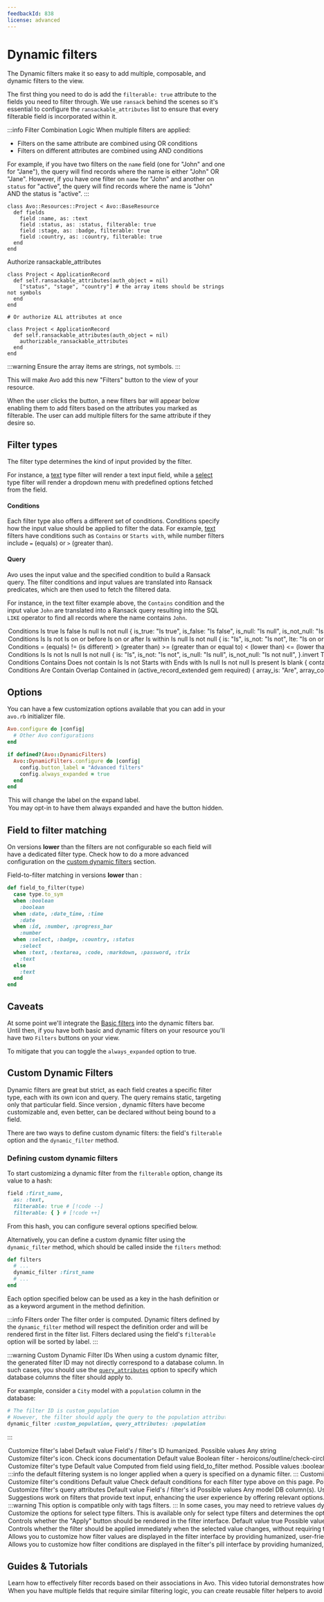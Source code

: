 ```yaml
---
feedbackId: 838
license: advanced
---
```


# Dynamic filters

The Dynamic filters make it so easy to add multiple, composable, and dynamic filters to the <Index /> view.

The first thing you need to do is add the `filterable: true` attribute to the fields you need to filter through. We use `ransack` behind the scenes so it's essential to configure the `ransackable_attributes` list to ensure that every filterable field is incorporated within it.

:::info Filter Combination Logic
When multiple filters are applied:
- Filters on the same attribute are combined using OR conditions
- Filters on different attributes are combined using AND conditions

For example, if you have two filters on the `name` field (one for "John" and one for "Jane"), the query will find records where the name is either "John" OR "Jane". However, if you have one filter on `name` for "John" and another on `status` for "active", the query will find records where the name is "John" AND the status is "active".
:::

```ruby{4-6} [Fields]
class Avo::Resources::Project < Avo::BaseResource
  def fields
    field :name, as: :text
    field :status, as: :status, filterable: true
    field :stage, as: :badge, filterable: true
    field :country, as: :country, filterable: true
  end
end
```

Authorize ransackable_attributes
```ruby{3,11}
class Project < ApplicationRecord
  def self.ransackable_attributes(auth_object = nil)
    ["status", "stage", "country"] # the array items should be strings not symbols
  end
end

# Or authorize ALL attributes at once

class Project < ApplicationRecord
  def self.ransackable_attributes(auth_object = nil)
    authorizable_ransackable_attributes
  end
end
```

:::warning
  Ensure the array items are strings, not symbols.
:::

This will make Avo add this new "Filters" button to the <Index /> view of your resource.

When the user clicks the button, a new filters bar will appear below enabling them to add filters based on the attributes you marked as filterable.
The user can add multiple filters for the same attribute if they desire so.

## Filter types

The filter type determines the kind of input provided by the filter.

For instance, a [text](#text) type filter will render a text input field, while a [select](#select) type filter will render a dropdown menu with predefined options fetched from the field.

#### Conditions
Each filter type also offers a different set of conditions. Conditions specify how the input value should be applied to filter the data. For example, [text](#text) filters have conditions such as `Contains` or `Starts with`, while number filters include `=` (equals) or `>` (greater than).

#### Query
Avo uses the input value and the specified condition to build a Ransack query. The filter conditions and input values are translated into Ransack predicates, which are then used to fetch the filtered data.

For instance, in the text filter example above, the `Contains` condition and the input value `John` are translated into a Ransack query resulting into the SQL `LIKE` operator to find all records where the name contains `John`.

<Option name="Boolean">

### Conditions

 - Is true
 - Is false
 - Is null
 - Is not null

```ruby
{
  is_true: "Is true",
  is_false: "Is false",
  is_null: "Is null",
  is_not_null: "Is not null",
}.invert
```

<div class="flex justify-between items-start flex-wrap">
  <Image src="/assets/img/dynamic_filter_boolean.png" width="241" height="176" alt="" />
  <Image src="/assets/img/dynamic_filter_boolean2.png" width="241" height="192" alt="" />
</div>

Test it on [avodemo](https://main.avodemo.com/avo/resources/users?filters[is_admin?][is_true][]=), check the [source code](https://github.com/avo-hq/main.avodemo.com/blob/main/app/avo/resources/user.rb#L38)
</Option>

<Option name="Date">

### Conditions

- Is
- Is not
- Is on or before
- Is on or after
- Is within
- Is null
- Is not null

```ruby
{
  is: "Is",
  is_not: "Is not",
  lte: "Is on or before",
  gte: "Is on or after",
  is_within: "Is within",
  is_null: "Is null",
  is_not_null: "Is not null",
}.invert
```

<div class="flex justify-between items-start flex-wrap">
  <Image src="/assets/img/dynamic_filter_date3.png" width="340" height="500" alt="" />
  <Image src="/assets/img/dynamic_filter_date2.png" width="244" height="213" alt="" />
</div>

Test it on [avodemo](https://main.avodemo.com/avo/resources/teams?filters[created_at][lte][]=2024-07-02%2012%3A00), check the [source code](https://github.com/avo-hq/main.avodemo.com/blob/main/app/avo/resources/team.rb#L50)
</Option>

<Option name="Number">

### Conditions

 - `=` (equals)
 - `!=` (is different)
 - `>` (greater than)
 - `>=` (greater than or equal to)
 - `<` (lower than)
 - `<=` (lower than or equal to)
 - Is within <VersionReq version="3.10.11"/>
 - Is null
 - Is not null

```ruby
{
  is: "=",
  is_not: "!=",
  gt: ">",
  gte: ">=",
  lt: "<",
  lte: "<=",
  is_within: "Is within",
  is_null: "Is null",
  is_not_null: "Is not null",
}.invert
```

<div class="flex justify-between items-start flex-wrap">
  <Image src="/assets/img/dynamic_filter_number.png" width="244" height="205" alt="" />
  <Image src="/assets/img/dynamic_filter_number2.png" width="244" height="234" alt="" />
</div>

Test it on [avodemo](https://main.avodemo.com/avo/resources/teams?filters[id][gte][]=2), check the [source code](https://github.com/avo-hq/main.avodemo.com/blob/main/app/avo/resources/team.rb#L27)
</Option>

<Option name="Select">

### Conditions

 - Is
 - Is not
 - Is null
 - Is not null

```ruby
{
  is: "Is",
  is_not: "Is not",
  is_null: "Is null",
  is_not_null: "Is not null",
}.invert
```

<div class="flex justify-between items-start flex-wrap">
  <Image src="/assets/img/dynamic_filter_select.png" width="244" height="204" alt="" />
  <Image src="/assets/img/dynamic_filter_select2.png" width="244" height="204" alt="" />
</div>

Test it on [avodemo](https://main.avodemo.com/avo/resources/courses?filters[country][is][]=USA), check the [source code](https://github.com/avo-hq/main.avodemo.com/blob/main/app/avo/resources/course.rb#L55)
</Option>

<Option name="Text">

### Conditions

 - Contains
 - Does not contain
 - Is
 - Is not
 - Starts with
 - Ends with
 - Is null
 - Is not null
 - Is present
 - Is blank

```ruby
{
  contains: "Contains",
  does_not_contain: "Does not contain",
  is: "Is",
  is_not: "Is not",
  starts_with: "Starts with",
  ends_with: "Ends with",
  is_null: "Is null",
  is_not_null: "Is not null",
  is_present: "Is present",
  is_blank: "Is blank",
}.invert
```

<div class="flex justify-between items-start flex-wrap">
  <Image src="/assets/img/dynamic_filter_text.png" width="244" height="203" alt="" />
  <Image src="/assets/img/dynamic_filter_text2.png" width="244" height="327" alt="" />
</div>

Test it on [avodemo](https://main.avodemo.com/avo/resources/users?filters[first_name][contains][]=Avo), check the [source code](https://github.com/avo-hq/main.avodemo.com/blob/main/app/avo/resources/user.rb#L33)
</Option>
<Option name="Tags">

### Conditions

 - Are
 - Contain
 - Overlap
 - Contained in ([`active_record_extended`](https://github.com/GeorgeKaraszi/ActiveRecordExtended) gem required)

 ```ruby
{
  array_is: "Are",
  array_contains: "Contain",
  array_overlap: "Overlap",
  array_contained_in: "Contained in" # (active_record_extended gem required)
}.invert
```

:::warning
Contained in will not work when using the `acts-as-taggable-on` gem.
:::
<div class="flex justify-between items-start flex-wrap">
  <Image src="/assets/img/dynamic_filter_tags.png" width="244" height="204" alt="" />
  <Image src="/assets/img/dynamic_filter_tags2.png" width="244" height="204" alt="" />
</div>

Test it on [avodemo](https://main.avodemo.com/avo/resources/courses?filters[skills][array_contains][]=), check the [source code](https://github.com/avo-hq/main.avodemo.com/blob/main/app/avo/resources/course.rb#L46)

:::info
The source code uses custom dynamic filters DSL available <VersionReq version="3.10.0" />

Check how to do a more advanced configuration on the [custom dynamic filters](#custom-dynamic-filters) section.
:::

</Option>

## Options

You can have a few customization options available that you can add in your `avo.rb` initializer file.

```ruby
Avo.configure do |config|
  # Other Avo configurations
end

if defined?(Avo::DynamicFilters)
  Avo::DynamicFilters.configure do |config|
    config.button_label = "Advanced filters"
    config.always_expanded = true
  end
end
```

<Option name="`button_label`">

This will change the label on the expand label.
</Option>

<Option name="`always_expanded`">

You may opt-in to have them always expanded and have the button hidden.
</Option>

## Field to filter matching
On versions **lower** than <Version version="3.10.0" /> the filters are not configurable so each field will have a dedicated filter type. Check how to do a more advanced configuration on the [custom dynamic filters](#custom-dynamic-filters) section.

Field-to-filter matching in versions **lower** than <Version version="3.10.0" />:

```ruby
def field_to_filter(type)
  case type.to_sym
  when :boolean
    :boolean
  when :date, :date_time, :time
    :date
  when :id, :number, :progress_bar
    :number
  when :select, :badge, :country, :status
    :select
  when :text, :textarea, :code, :markdown, :password, :trix
    :text
  else
    :text
  end
end
```

## Caveats

At some point we'll integrate the [Basic filters](./basic-filters) into the dynamic filters bar. Until then, if you have both basic and dynamic filters on your resource you'll have two `Filters` buttons on your <Index /> view.

To mitigate that you can toggle the `always_expanded` option to true.

## Custom Dynamic Filters

<BetaStatus label="Beta" />
<VersionReq version="3.10.0" />

Dynamic filters are great but strict, as each field creates a specific filter type, each with its own icon and query. The query remains static, targeting only that particular field. Since version <Version version="3.10" />, dynamic filters have become customizable and, even better, can be declared without being bound to a field.

There are two ways to define custom dynamic filters: the field's `filterable` option and the `dynamic_filter` method.

### Defining custom dynamic filters

To start customizing a dynamic filter from the `filterable` option, change its value to a hash:

```ruby
field :first_name,
  as: :text,
  filterable: true # [!code --]
  filterable: { } # [!code ++]
```

From this hash, you can configure several options specified below.

Alternatively, you can define a custom dynamic filter using the `dynamic_filter` method, which should be called inside the `filters` method:

```ruby
def filters
  # ...
  dynamic_filter :first_name
  # ...
end
```

Each option specified below can be used as a key in the hash definition or as a keyword argument in the method definition.

:::info Filters order
The filter order is computed. Dynamic filters defined by the `dynamic_filter` method will respect the definition order and will be rendered first in the filter list. Filters declared using the field's `filterable` option will be sorted by label.
:::

:::warning Custom Dynamic Filter IDs
When using a custom dynamic filter, the generated filter ID may not directly correspond to a database column. In such cases, you should use the [`query_attributes`](#query_attributes) option to specify which database columns the filter should apply to.

For example, consider a `City` model with a `population` column in the database:
```ruby
# The filter ID is custom_population
# However, the filter should apply the query to the population attribute.
dynamic_filter :custom_population, query_attributes: :population
```
:::
<Option name="`label`">

Customize filter's label

##### Default value

Field's / filter's ID humanized.

#### Possible values

Any string
</Option>


<Option name="`icon`">

Customize filter's icon. Check [icons documentation](./icons)

##### Default value

Boolean filter - `heroicons/outline/check-circle`<br>
Calendar filter - `heroicons/outline/calendar-days`<br>
Number filter - `heroicons/outline/hashtag`<br>
Select filter - `heroicons/outline/arrow-down-circle`<br>
Tags filter - `heroicons/outline/tag`<br>
Text filter - `avo/font`<br>

#### Possible values

Any icon from [avo](https://github.com/avo-hq/avo/tree/feature/allow_actions_to_render_turbo_streams/app/assets/svgs/avo) or [heroicons](https://heroicons.com/).
</Option>

<Option name="`type`">

Customize filter's type

##### Default value

Computed from field using [`field_to_filter` method](#field-to-filter-matching).

#### Possible values

- [`:boolean`](#boolean)<br>
- [`:date`](#date)<br>
- [`:number`](#number)<br>
- [`:select`](#select)<br>
- [`:text`](#text)<br>
- [`:tags`](#tags)<br>
</Option>

<Option name="`query`">

:::info
<VersionReq version="3.11.8" /> the default filtering system is no longer applied when a `query` is specified on a dynamic filter.
:::

Customize filter's query

##### Default value

Applies the condition to the field's attribute. For example, if the field is `first_name`, the condition is `contains`, and the value is `Bill`, the query will restrict to all records where the first name contains `Bill`.

#### Possible values

Any lambda function.

Within the function, you have access to `query` and `filter_param` as well as all attributes of [`Avo::ExecutionContext`](execution-context).

`filter_param` is an Avo object that stores the filter's `id`, the applied `condition` and the `value`.

Usage example:

```ruby {6-13,19-26}
# Using field's filterable option
field :first_name,
  as: :text,
  filterable: {
    # ...
    conditions: {
      case_sensitive: "Is (case sensitive)",
      not_case_sensitive: "Is (case insensitive)"
    }.invert,
    query: -> {
      case filter_param.condition.to_sym
      when :case_sensitive
        query.where("name = ?", filter_param.value)
      when :not_case_sensitive
        query.where("LOWER(name) = ?", filter_param.value.downcase)
      end
    }
    # ...
  }

# Using dynamic_filter method
dynamic_filter :first_name,
  conditions: {
    case_sensitive: "Is (case sensitive)",
    not_case_sensitive: "Is (case insensitive)"
  }.invert,
  query: -> {
    case filter_param.condition.to_sym
    when :case_sensitive
      query.where("name = ?", filter_param.value)
    when :not_case_sensitive
      query.where("LOWER(name) = ?", filter_param.value.downcase)
    end
  }
```
</Option>

<Option name="`conditions`">

Customize filter's conditions

##### Default value

Check default conditions for each filter type above on this page.

#### Possible values

- A hash with the desired key-values to customize available conditions
- An empty hash `{}` to hide conditions dropdown and use the first default condition

##### Usage examples

###### Custom conditions
```ruby {6-9,15-18}
# Using field's filterable option
field :first_name,
  as: :text,
  filterable: {
    # ...
    conditions: {
      case_sensitive: "Case sensitive",
      not_case_sensitive: "Not case sensitive"
    }.invert
    # ...
  }

# Using dynamic_filter method
dynamic_filter :first_name,
  conditions: {
    case_sensitive: "Case sensitive",
    not_case_sensitive: "Not case sensitive"
  }.invert
```

###### Hide conditions dropdown
When set to an empty hash (`{}`), this option hides the conditions dropdown and automatically applies the first default condition for each filter type. This is particularly useful when you want to simplify the filter interface by removing the conditions selection, especially for filters where only one condition makes sense.

```ruby{3}
dynamic_filter :last_name,
  type: :select,
  conditions: {},
  options: User.pluck(:last_name).compact
```

```ruby{4}
field :department,
  as: :select,
  filterable: {
    conditions: {},
    type: :select,
    options: ["Engineering", "Marketing", "Sales", "Support"]
  }
```

:::info
When `conditions: {}` is used, the filter will automatically use the first condition from the default conditions list for that filter type. For example, a select filter will use "Is" condition, and a text filter will use "Contains" condition.
:::

</Option>

<Option name="`query_attributes`">

Customize filter's query attributes

##### Default value

Field's / filter's id

#### Possible values

Any model DB column(s). Use an array of symbols for multiple columns or a single symbol for a single column. If your model has DB columns like `first_name` and `last_name`, you can combine both on a single filter:

```ruby {6,13}
# Using field's filterable option
field :name,
  as: :text,
  filterable: {
    # ...
    query_attributes: [:first_name, :last_name]
    # ...
  }

# Using dynamic_filter method
dynamic_filter :name,
  type: :text,
  query_attributes: [:first_name, :last_name]
```

You can also add query attributes for a `belongs_to` association. For example, with a model that belongs to `User`:

```ruby {7,13}
# Using field's filterable option
field :user,
  as: :belongs_to,
  filterable: {
    label: "User (email & first_name)",
    icon: "heroicons/solid/users",
    query_attributes: [:user_email, :user_first_name]
  }

# Using dynamic_filter method
dynamic_filter label: "User (email & first_name)",
  icon: "heroicons/solid/users",
  query_attributes: [:user_email, :user_first_name]
```

This is possible due to a Ransack feature. To use it, you need to add the association name before the attribute.
</Option>

<Option name="`suggestions`">

Suggestions work on filters that provide text input, enhancing the user experience by offering relevant options. This functionality is especially useful in scenarios where users might need guidance or where the filter values are numerous or complex.

##### Default value

`nil`

:::info
<VersionReq version="3.11.8" /> on `tags` fields the `suggestions` are fetched from the field.
:::

#### Possible values

- Array of strings
```ruby {6,12}
# Using field's filterable option
field :first_name,
  as: :text,
  filterable: {
    # ...
    suggestions: ["Avo", "Cado"]
    # ...
  }

# Using dynamic_filter method
dynamic_filter :first_name,
  suggestions: ["Avo", "Cado"]
```

- Proc that returns an array of strings

<VersionReq version="3.15.1" /> when the filter is applied to an association, the `parent_record` becomes accessible within the `suggestions` block.

```ruby {6,12}
# Using field's filterable option
field :first_name,
  as: :text,
  filterable: {
    # ...
    suggestions: -> { ["Avo", "Cado", params[:extra_suggestion]] }
    # ...
  }

# Using dynamic_filter method
dynamic_filter :first_name,
  suggestions: -> { ["Avo", "Cado", params[:extra_suggestion]] }
```


- Array of hashes with the keys `value`, `label` and optionally an `avatar`
<VersionReq version="3.11.8" />
:::warning Applicable only to filters with type tags.
:::

:::code-group
```ruby {6-13,19-26} [Direct assign]
# Using field's filterable option
field :tags,
  as: :tags,
  filterable: {
    # ...
    suggestions: [
      {
        value: 1,
        label: 'one',
        avatar: 'https://images.unsplash.com/photo-1560363199-a1264d4ea5fc?ixlib=rb-1.2.1&ixid=MnwxMjA3fDB8MHxwaG90by1wYWdlfHx8fGVufDB8fHx8&auto=format&w=256&h=256&fit=crop',
      },
      # ...
    ]
    # ...
  }

# Using dynamic_filter method
dynamic_filter :tags,
  suggestions: [
    {
      value: 1,
      label: 'one',
      avatar: 'https://images.unsplash.com/photo-1560363199-a1264d4ea5fc?ixlib=rb-1.2.1&ixid=MnwxMjA3fDB8MHxwaG90by1wYWdlfHx8fGVufDB8fHx8&auto=format&w=256&h=256&fit=crop',
    },
    # ...
  ]
```

```ruby {6-15,21-30} [Proc]
# Using field's filterable option
field :tags,
  as: :tags,
  filterable: {
    # ...
    suggestions: -> {
      [
        {
          value: 1,
          label: 'one', # or params[:something]
          avatar: 'https://images.unsplash.com/photo-1560363199-a1264d4ea5fc?ixlib=rb-1.2.1&ixid=MnwxMjA3fDB8MHxwaG90by1wYWdlfHx8fGVufDB8fHx8&auto=format&w=256&h=256&fit=crop',
        },
        # ...
      ]
    }
    # ...
  }

# Using dynamic_filter method
dynamic_filter :tags,
  suggestions: -> {
    [
      {
        value: 1,
        label: 'one', # or params[:something]
        avatar: 'https://images.unsplash.com/photo-1560363199-a1264d4ea5fc?ixlib=rb-1.2.1&ixid=MnwxMjA3fDB8MHxwaG90by1wYWdlfHx8fGVufDB8fHx8&auto=format&w=256&h=256&fit=crop',
      },
      # ...
    ]
  }
```
:::

</Option>

<Option name="`fetch_values_from`">

<VersionReq version="3.13" />

:::warning
This option is compatible **only** with `tags` filters.
:::

In some cases, you may need to retrieve values dynamically from an API. The `fetch_values_from` option allows you to provide a URL from which the filter will suggest values, functioning similarly to the `fetch_values_from` option in the tags field.

When a user searches for a record, the filter's input will send a request to the server to fetch records that match the query.

##### Default value

`nil`

:::info
If you're using a `filterable` field the `fetch_values_from` are fetched from the field.

```ruby
field :tags, as: :tags,
  fetch_values_from: -> { "/avo-filters/resources/cities/tags" }
  filterable: true
```
:::

#### Possible values

- String
```ruby
fetch_values_from: "/avo-filters/resources/cities/tags"
```

- Proc that evaluates to a string.
```ruby
fetch_values_from: -> { "/avo-filters/resources/cities/tags" }
```

The endpoint should handle two different scenarios:

1. **Search functionality**: When a user types in the filter input, the endpoint receives the user input as `q` in the params (`params["q"]`)
2. **Initial load**: When the filter already has selected values (like on page load), the endpoint receives an array of values in `params[:value]` to fetch the corresponding labels

The endpoint should return an array of objects with the keys `value`, `label` and optionally `avatar`.

::: code-group
```ruby{3-33} [app/controllers/avo/cities_controller.rb]
class Avo::CitiesController < Avo::ResourcesController
  def tags
    if params[:value].present?
      # Handle initial load: return labels for selected values
      # params[:value] contains an array of selected values
      selected_cities = City.where(id: params[:value])
      render json: selected_cities.map do |city|
        {
          value: city.id,
          label: city.name,
          avatar: city.avatar_url
        }
      end
    elsif params["q"].present?
      # Handle search: return cities matching the query
      cities = City.where("name ILIKE ?", "%#{params["q"]}%").limit(10)
      render json: cities.map do |city|
        {
          value: city.id,
          label: city.name,
          avatar: city.avatar_url
        }
      end
    else
      # Handle empty state: return some default suggestions
      render json: [
        {
          value: 1,
          label: "New York",
          avatar: "https://images.unsplash.com/photo-1560363199-a1264d4ea5fc?ixlib=rb-1.2.1&ixid=MnwxMjA3fDB8MHxwaG90by1wYWdlfHx8fGVufDB8fHx8&auto=format&w=256&h=256&fit=crop"
        }
      ]
    end
  end
end
```

```ruby{5-11} [config/routes.rb]
Rails.application.routes.draw do
  # your routes...
end

if defined? ::Avo
  Avo::Engine.routes.draw do
    scope :resources do
      get "cities/tags", to: "cities#tags"
    end
  end
end
```
:::

</Option>

<Option name="`options`">

<VersionReq version="3.10.10" />

Customize the options **for select type filters**. **This is available only for select type filters** and determines the options visible in the select dropdown.

##### Default value

Fetched from field if bond to a field or `[]`

#### Possible values

An array or hash where the key-value pairs represent the options.

- If a hash is provided, the key is the option label and the value is the option value.
- If an array is provided, the array elements are used as both the option value and the option label.

##### Usage examples
###### Array
```ruby{3}
dynamic_filter :version,
  type: :select,
  options: ["Label 1", "Label 2"]
```

###### Hash (with invert)
```ruby{3-6}
dynamic_filter :version,
  type: :select,
  options: {
    value_1: "Label 1",
    value_2: "Label 2"
  }.invert
```

###### Hash (without invert)
```ruby{3-6}
dynamic_filter :version,
  type: :select,
  options: {
    "Label 1" => :value_1,
    "Label 2" => :value_2
  }
```
</Option>

<Option name="`render_apply_button`">

Controls whether the "Apply" button should be rendered in the filter interface.

##### Default value

`true`

#### Possible values

Boolean value (`true` or `false`).

When set to `false`, the apply button will be hidden from the filter interface. This is particularly useful when combined with `apply_on_select: true` to create an immediate filtering experience.

##### Usage examples

```ruby{3}
dynamic_filter :status,
  type: :select,
  render_apply_button: false
```

```ruby{4-5}
field :status,
  as: :select,
  filterable: {
    render_apply_button: false,
    apply_on_select: true,
    options: ["active", "inactive", "pending"]
  }
```

</Option>

<Option name="`apply_on_select`">

Controls whether the filter should be applied immediately when the selected value changes, without requiring the user to click the "Apply" button.

##### Default value

`false`

#### Possible values

Boolean value (`true` or `false`).

When set to `true`, the filter will automatically apply as soon as the user selects or changes a value. This creates a more responsive user experience, especially when combined with `render_apply_button: false`.

##### Usage examples

```ruby{3-4}
dynamic_filter :category,
  type: :select,
  apply_on_select: true,
  render_apply_button: false
```

```ruby{4-5}
field :priority,
  as: :select,
  filterable: {
    apply_on_select: true,
    render_apply_button: false,
    options: ["high", "medium", "low"]
  }
```

</Option>

<Option name="`humanized_value`">

Allows you to customize how filter values are displayed in the filter interface by providing humanized, user-friendly representations of the internal filter values.

##### Default value

`value` - The filter will display the raw filter values.

#### Possible values

A lambda/proc that returns a string representing the humanized value. Within the function, you have access to the `value` and `filter` object which contains the current filter's condition, as well as all attributes of [`Avo::ExecutionContext`](execution-context). Additionally `parent_record` (when the filter is applied to an association) is available.

##### Usage examples

```ruby{4-11}
field :is_capital,
  as: :boolean,
  filterable: {
    humanized_value: -> {
      case filter.condition
      when "is_true"
        "yes"
      when "is_false"
        "no"
      end
    }
  }
```

```ruby{4-8}
    dynamic_filter label: "Tags with fetch_values_from",
      type: :tags,
      fetch_values_from: -> { "/avo-filters/resources/cities/tags" },
      humanized_value: -> {
        City.controller_suggestions.select do |suggestion|
          suggestion[:value].to_s.in?(value.split(","))
        end.map { _1[:label] }.join(", ")
      }
```

</Option>

<Option name="`humanized_condition`">

<VersionReq version="3.24.0" />

Allows you to customize how filter conditions are displayed in the filter's pill interface by providing humanized, user-friendly representations of the internal filter conditions.

##### Default value

`condition` - The filter will display the auto-generated label for the filter condition.

#### Possible values

A lambda/proc that returns a string representing the humanized value. Within the function, you have access to the `condition` and `filter` object which contains the current filter's condition, as well as all attributes of [`Avo::ExecutionContext`](execution-context). Additionally `parent_record` (when the filter is applied to an association) is available.

##### Usage examples

```ruby{5-7}
dynamic_filter :author,
  type: :tags,
  icon: "heroicons/outline/users",
  conditions: {},
  humanized_condition: -> {
    (filter.value.split(",").count > 1) ? "are" : "is"
  },
  query: -> {
    query.where(author_id: filter_param.value.split(","))
  }
```
</Option>


## Guides & Tutorials

<Option name="How to filter associations">

Learn how to effectively filter records based on their associations in Avo. This video tutorial demonstrates how to set up and use dynamic filters to query records through the attributes of their associations, enabling powerful and flexible data filtering capabilities.

<div style="position: relative; padding-bottom: 56.25%; height: 0;"><iframe src="https://www.loom.com/embed/d8bd49086d014d77a3013796c8480339?sid=aaaec555-b19f-429b-b0a7-e998a2d2128e" frameborder="0" webkitallowfullscreen mozallowfullscreen allowfullscreen style="position: absolute; top: 0; left: 0; width: 100%; height: 100%;"></iframe></div>

#### `belongs_to` example

```ruby{5-11,16-18}
# app/avo/resources/post.rb
class Avo::Resources::Post < Avo::BaseResource
  # Using field's filterable option
  def fields
    field :user,
      as: :belongs_to,
      filterable: {
        label: "User (email & first_name)",
        icon: "heroicons/solid/users",
        query_attributes: [:user_email, :user_first_name]
      }
  end

  # OR using dynamic_filter method
  def filters
    dynamic_filter label: "User (email & first_name)",
      icon: "heroicons/solid/users",
      query_attributes: [:user_email, :user_first_name]
  end
end
```

### `has_many` example

```ruby{19-22}
class Avo::Resources::Author < Avo::BaseResource
  self.record_selector = false

  def fields
    field :preview, as: :preview
    field :book_list, only_on: :preview do
      tag.div do
        tag.ul do
          safe_join(
            record.books.map do |book|
              tag.li("#{book.title} (#{book.genre})")
            end
          )
        end
      end
    end

    field :name, filterable: true
    # Filter the books by title and genre
    field :books, as: :has_many, filterable: {
      query_attributes: [:books_title, :books_genre]
    }
  end
end
```
</Option>

<Option name="Composable filters">

When you have multiple fields that require similar filtering logic, you can create reusable filter helpers to avoid code duplication. This is particularly useful when working with JSON columns, complex queries, or any scenario where multiple fields share the same filtering pattern.

This guide demonstrates four different approaches to create composable filters, each with its own benefits and use cases.

### The Problem: Repetitive Filter Code

Before diving into the solutions, let's look at a common problem where filter logic is repeated across multiple fields:

```ruby
class Avo::Resources::Feedback < Avo::BaseResource
  def fields
    field :company_size, filterable: {
      type: :select,
      options: -> { Feedback.pluck(Arel.sql("answers->>'company_size'")).uniq },
      query: -> { query.where(Arel.sql("answers->>'company_size' = '#{filter_param.value}'")) }
    }

    field :company_industry, filterable: {
      type: :select,
      options: -> { Feedback.pluck(Arel.sql("answers->>'company_industry'")).uniq },
      query: -> { query.where(Arel.sql("answers->>'company_industry' = '#{filter_param.value}'")) }
    }

    field :title, filterable: {
      type: :select,
      options: -> { Feedback.pluck(Arel.sql("answers->>'title'")).uniq },
      query: -> { query.where(Arel.sql("answers->>'title' = '#{filter_param.value}'")) }
    }

    field :description, filterable: {
      type: :select,
      options: -> { Feedback.pluck(Arel.sql("answers->>'description'")).uniq },
      query: -> { query.where(Arel.sql("answers->>'description' = '#{filter_param.value}'")) }
    }
  end
end
```

As you can see, the same filtering logic is repeated for each field, which violates the DRY (Don't Repeat Yourself) principle and makes the code harder to maintain.

### Method 1: Helper Method with Field Configuration

This approach extracts the common filtering logic into a helper method that returns the filterable configuration hash. It's the most straightforward refactoring and maintains the existing field-based approach.

```ruby
class Avo::Resources::Feedback < Avo::BaseResource
  def filterable_helper(field_name)
    {
      type: :select,
      options: -> { Feedback.pluck(Arel.sql("answers->>'#{field_name}'")).uniq },
      query: -> { query.where(Arel.sql("answers->>'#{field_name}' = '#{filter_param.value}'")) }
    }
  end

  def fields
    field :company_size, filterable: filterable_helper(:company_size)
    field :company_industry, filterable: filterable_helper(:company_industry)
    field :title, filterable: filterable_helper(:title)
    field :description, filterable: filterable_helper(:description)
  end
end
```

**Benefits:**
- Simple refactoring that maintains the existing field structure
- Easy to understand and implement
- Minimal changes to existing code

**Best for:** Quick refactoring of existing resources with repetitive filter logic.

:::warning
When you're using this approach within a `with_options` block, you need allow the extra args that are passed to the helper method.

```ruby
def filterable_helper(field_name, **args)
  # ...
end
```
:::

### Method 2: Separate Fields and Filters with Helper

This approach separates the field definitions from the filter definitions using the `dynamic_filter` method. The helper method now directly creates the dynamic filter instead of returning a configuration hash.

```ruby
class Avo::Resources::Feedback < Avo::BaseResource
  def fields
    field :company_size
    field :company_industry
    field :title
    field :description
  end

  def filterable_helper(field_name)
    dynamic_filter field_name,
      type: :select,
      options: -> { Feedback.pluck(Arel.sql("answers->>'#{field_name}'")).uniq },
      query: -> { query.where(Arel.sql("answers->>'#{field_name}' = '#{filter_param.value}'")) }
  end

  def filters
    filterable_helper(:company_size)
    filterable_helper(:company_industry)
    filterable_helper(:title)
    filterable_helper(:description)
  end
end
```

**Benefits:**
- Clear separation between field definitions and filter logic
- Uses the more flexible `dynamic_filter` method
- Filters can be defined independently of fields

**Best for:**

- Resources where you want to maintain clean separation between display fields and filtering logic.
- Dynamic filters that are common across multiple resources.

### Method 3: Programmatic Filter Generation

This approach uses Ruby's array iteration to programmatically generate multiple filters with the same logic. It's the most concise and reduces the code to its essential elements.

```ruby
class Avo::Resources::Feedback < Avo::BaseResource
  def fields
    field :company_size
    field :company_industry
    field :title
    field :description
  end

  def filters
    [:company_size, :company_industry, :title, :description].map do |field_name|
      dynamic_filter field_name,
        type: :select,
        options: -> { Feedback.pluck(Arel.sql("answers->>'#{field_name}'")).uniq },
        query: -> { query.where(Arel.sql("answers->>'#{field_name}' = '#{filter_param.value}'")) }
    end
  end
end
```

**Benefits:**
- Most concise code
- Easy to add or remove filterable fields by modifying the array
- Clearly shows which fields share the same filtering logic

**Best for:** Resources with many fields that share identical filtering logic, especially when the list of filterable fields might change frequently.

### Method 4: Custom DSL with Method Override

This approach creates a custom DSL by overriding the `field` method to intercept a special symbol (`:by_answer`). This provides the cleanest syntax at the field level while hiding the complexity in the method override.

```ruby
class Avo::Resources::Feedback < Avo::BaseResource
  def fields
    field :company_size, filterable: :by_answer
    field :company_industry, filterable: :by_answer
    field :title, filterable: :by_answer
    field :description, filterable: :by_answer
  end

  def field(field_name, **args, &block)
    if args[:filterable] == :by_answer
      args[:filterable] = {
        type: :select,
        options: -> { Feedback.pluck(Arel.sql("answers->>'#{field_name}'")).uniq },
        query: -> { query.where(Arel.sql("answers->>'#{field_name}' = '#{filter_param.value}'")) }
      }
    end

    super(field_name, **args, &block)
  end
end
```

**Benefits:**
- Creates a clean, semantic DSL
- Hides complexity while maintaining readable field definitions
- Easy to extend with additional filter types
- Most maintainable for resources with many similar filterable fields

**Best for:** Resources where you want to create a custom, reusable filtering pattern that feels natural and integrated with Avo's field DSL.

### Choosing the Right Approach

- **Method 1** for quick refactoring of existing code
- **Method 2** when you want clear separation between fields and filters
- **Method 3** when you have many fields with identical filtering logic
- **Method 4** when you want to create a clean, reusable DSL for your team

All approaches achieve the same goal of eliminating code duplication while providing different levels of abstraction and maintainability.

</Option>
